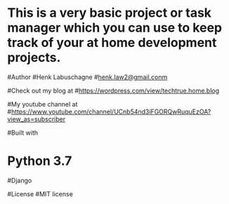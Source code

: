 # This is a very basic project or task manager which you can use to keep track of your at home development projects.

#Author
#Henk Labuschagne
#henk.law2@gmail.conm

#Check out my blog at 
#https://wordpress.com/view/techtrue.home.blog

#My youtube channel at
#https://www.youtube.com/channel/UCnb54nd3iFGORQwRuquEzOA?view_as=subscriber

#Built with
# Python 3.7
#Django

#License
#MIT license
